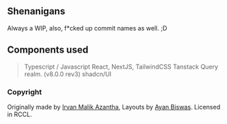 ## Shenanigans

Always a WIP, also, f*cked up commit names as well. ;D

## Components used

> Typescript / Javascript
> React, NextJS, TailwindCSS
> Tanstack Query
> realm. (v8.0.0 rev3)
> shadcn/UI

### Copyright

Originally made by [Irvan Malik Azantha](github.com/irvanmalik48), Layouts by [Ayan Biswas](github.com/not-ayan). Licensed in RCCL.
